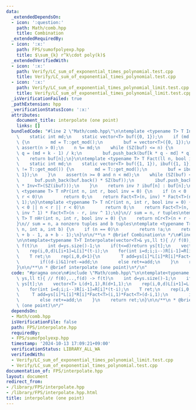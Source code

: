 ```yaml
---
data:
  _extendedDependsOn:
  - icon: ':question:'
    path: Math/comb.hpp
    title: Combination
  _extendedRequiredBy:
  - icon: ':x:'
    path: FPS/sumofpolyexp.hpp
    title: $\sum_{k} r^k\cdot poly(k)$
  _extendedVerifiedWith:
  - icon: ':x:'
    path: Verify/LC_sum_of_exponential_times_polynomial.test.cpp
    title: Verify/LC_sum_of_exponential_times_polynomial.test.cpp
  - icon: ':x:'
    path: Verify/LC_sum_of_exponential_times_polynomial_limit.test.cpp
    title: Verify/LC_sum_of_exponential_times_polynomial_limit.test.cpp
  _isVerificationFailed: true
  _pathExtension: hpp
  _verificationStatusIcon: ':x:'
  attributes:
    document_title: interpolate (one point)
    links: []
  bundledCode: "#line 2 \"Math/comb.hpp\"\n\ntemplate <typename T> T Inv(ll n) {\n\
    \    static int md;\n    static vector<T> buf({0, 1});\n    if (md != T::get_mod())\
    \ {\n        md = T::get_mod();\n        buf = vector<T>({0, 1});\n    }\n   \
    \ assert(n > 0);\n    n %= md;\n    while (SZ(buf) <= n) {\n        int k = SZ(buf),\
    \ q = (md + k - 1) / k;\n        buf.push_back(buf[k * q - md] * q);\n    }\n\
    \    return buf[n];\n}\n\ntemplate <typename T> T Fact(ll n, bool inv = 0) {\n\
    \    static int md;\n    static vector<T> buf({1, 1}), ibuf({1, 1});\n    if (md\
    \ != T::get_mod()) {\n        md = T::get_mod();\n        buf = ibuf = vector<T>({1,\
    \ 1});\n    }\n    assert(n >= 0 and n < md);\n    while (SZ(buf) <= n) {\n  \
    \      buf.push_back(buf.back() * SZ(buf));\n        ibuf.push_back(ibuf.back()\
    \ * Inv<T>(SZ(ibuf)));\n    }\n    return inv ? ibuf[n] : buf[n];\n}\n\ntemplate\
    \ <typename T> T nPr(int n, int r, bool inv = 0) {\n    if (n < 0 || n < r ||\
    \ r < 0)\n        return 0;\n    return Fact<T>(n, inv) * Fact<T>(n - r, inv ^\
    \ 1);\n}\ntemplate <typename T> T nCr(int n, int r, bool inv = 0) {\n    if (n\
    \ < 0 || n < r || r < 0)\n        return 0;\n    return Fact<T>(n, inv) * Fact<T>(r,\
    \ inv ^ 1) * Fact<T>(n - r, inv ^ 1);\n}\n// sum = n, r tuples\ntemplate <typename\
    \ T> T nHr(int n, int r, bool inv = 0) {\n    return nCr<T>(n + r - 1, r, inv);\n\
    }\n// sum = n, a nonzero tuples and b tuples\ntemplate <typename T> T choose(int\
    \ n, int a, int b) {\n    if (n == 0)\n        return !a;\n    return nCr<T>(n\
    \ + b - 1, a + b - 1);\n}\n\n/**\n * @brief Combination\n */\n#line 3 \"FPS/interpolate.hpp\"\
    \n\ntemplate<typename T>T Interpolate(vector<T>& ys,ll t){ // f(0),..,f(d) ->\
    \ f(t)\n    int d=ys.size()-1;\n    if(t<=d)return ys[t];\n    vector<T> L(d+1,1),R(d+1,1);\n\
    \    rep(i,0,d)L[i+1]=L[i]*(t-i);\n    for(int i=d;i;i--)R[i-1]=R[i]*(t-i);\n\
    \    T ret;\n    rep(i,0,d+1){\n        T add=ys[i]*L[i]*R[i]*Fact<T>(i,1)*Fact<T>(d-i,1);\n\
    \        if((d-i)&1)ret-=add;\n        else ret+=add;\n    }\n    return ret;\n\
    }\n\n/**\n * @brief interpolate (one point)\n*/\n"
  code: "#pragma once\n#include \"Math/comb.hpp\"\n\ntemplate<typename T>T Interpolate(vector<T>&\
    \ ys,ll t){ // f(0),..,f(d) -> f(t)\n    int d=ys.size()-1;\n    if(t<=d)return\
    \ ys[t];\n    vector<T> L(d+1,1),R(d+1,1);\n    rep(i,0,d)L[i+1]=L[i]*(t-i);\n\
    \    for(int i=d;i;i--)R[i-1]=R[i]*(t-i);\n    T ret;\n    rep(i,0,d+1){\n   \
    \     T add=ys[i]*L[i]*R[i]*Fact<T>(i,1)*Fact<T>(d-i,1);\n        if((d-i)&1)ret-=add;\n\
    \        else ret+=add;\n    }\n    return ret;\n}\n\n/**\n * @brief interpolate\
    \ (one point)\n*/"
  dependsOn:
  - Math/comb.hpp
  isVerificationFile: false
  path: FPS/interpolate.hpp
  requiredBy:
  - FPS/sumofpolyexp.hpp
  timestamp: '2024-10-13 17:09:21+09:00'
  verificationStatus: LIBRARY_ALL_WA
  verifiedWith:
  - Verify/LC_sum_of_exponential_times_polynomial_limit.test.cpp
  - Verify/LC_sum_of_exponential_times_polynomial.test.cpp
documentation_of: FPS/interpolate.hpp
layout: document
redirect_from:
- /library/FPS/interpolate.hpp
- /library/FPS/interpolate.hpp.html
title: interpolate (one point)
---
```

